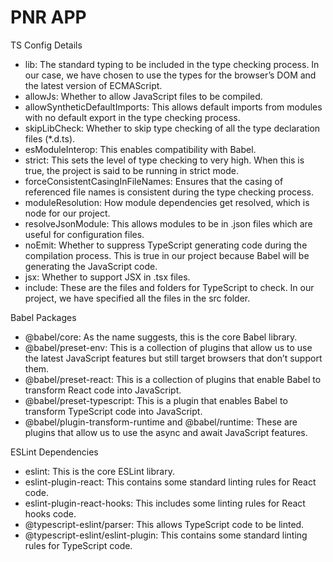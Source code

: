 # PNR APP

TS Config Details
- lib: The standard typing to be included in the type checking process. In our case, we have chosen to use the types for the browser’s DOM and the latest version of ECMAScript.
- allowJs: Whether to allow JavaScript files to be compiled.
- allowSyntheticDefaultImports: This allows default imports from modules with no default export in the type checking process.
- skipLibCheck: Whether to skip type checking of all the type declaration files (*.d.ts).
- esModuleInterop: This enables compatibility with Babel.
- strict: This sets the level of type checking to very high. When this is true, the project is said to be running in strict mode.
- forceConsistentCasingInFileNames: Ensures that the casing of referenced file names is consistent during the type checking process.
- moduleResolution: How module dependencies get resolved, which is node for our project.
- resolveJsonModule: This allows modules to be in .json files which are useful for configuration files.
- noEmit: Whether to suppress TypeScript generating code during the compilation process. This is true in our project because Babel will be generating the JavaScript code.
- jsx: Whether to support JSX in .tsx files.
- include: These are the files and folders for TypeScript to check. In our project, we have specified all the files in the src folder.

Babel Packages
- @babel/core: As the name suggests, this is the core Babel library.
- @babel/preset-env: This is a collection of plugins that allow us to use the latest JavaScript features but still target browsers that don’t support them.
- @babel/preset-react: This is a collection of plugins that enable Babel to transform React code into JavaScript.
- @babel/preset-typescript: This is a plugin that enables Babel to transform TypeScript code into JavaScript.
- @babel/plugin-transform-runtime and @babel/runtime: These are plugins that allow us to use the async and await JavaScript features.

ESLint Dependencies
- eslint: This is the core ESLint library.
- eslint-plugin-react: This contains some standard linting rules for React code.
- eslint-plugin-react-hooks: This includes some linting rules for React hooks code.
- @typescript-eslint/parser: This allows TypeScript code to be linted.
- @typescript-eslint/eslint-plugin: This contains some standard linting rules for TypeScript code.